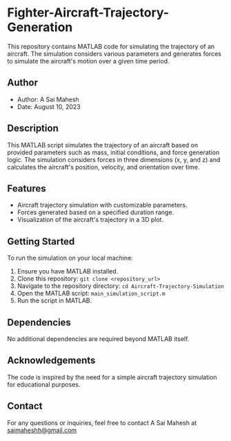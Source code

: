 # Fighter-Aircraft-Trajectory-Generation

This repository contains MATLAB code for simulating the trajectory of an aircraft. The simulation considers various parameters and generates forces to simulate the aircraft's motion over a given time period.

## Author

- Author: A Sai Mahesh
- Date: August 10, 2023

## Description

This MATLAB script simulates the trajectory of an aircraft based on provided parameters such as mass, initial conditions, and force generation logic. The simulation considers forces in three dimensions (x, y, and z) and calculates the aircraft's position, velocity, and orientation over time.

## Features

- Aircraft trajectory simulation with customizable parameters.
- Forces generated based on a specified duration range.
- Visualization of the aircraft's trajectory in a 3D plot.

## Getting Started

To run the simulation on your local machine:

1. Ensure you have MATLAB installed.
2. Clone this repository: `git clone <repository_url>`
3. Navigate to the repository directory: `cd Aircraft-Trajectory-Simulation`
4. Open the MATLAB script: `main_simulation_script.m`
5. Run the script in MATLAB.

## Dependencies

No additional dependencies are required beyond MATLAB itself.


## Acknowledgements

The code is inspired by the need for a simple aircraft trajectory simulation for educational purposes.

## Contact

For any questions or inquiries, feel free to contact A Sai Mahesh at saimaheshh@gmail.com
